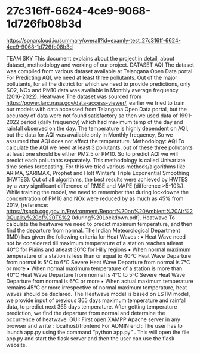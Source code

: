 # 27c316ff-6624-4ce9-9068-1d726fb08b3d
https://sonarcloud.io/summary/overall?id=examly-test_27c316ff-6624-4ce9-9068-1d726fb08b3d

TEAM SKY
This document explains about the project in detail, about dataset, methodology and working of our 
project.
DATASET
AQI
The dataset was compiled from various dataset available at Telangana Open Data portal. For Predicting 
AQI, we need at least three pollutants. Out of the major pollutants, for all the district for which we need 
to provide predictions, only SO2, NOx and PM10 data was available in Monthly average frequency 
(2016-2022).
Heatwave
The dataset was sourced from https://power.larc.nasa.gov/data-access-viewer/, earlier we tried to train 
our models with data accessed from Telangana Open Data portal, but the accuracy of data were not 
found satisfactory so then we used data of 1991-2022 period (daily frequency) which had maximum 
temp of the day and rainfall observed on the day.
The temperature is highly dependent on AQI, but the data for AQI was available only in Monthly 
frequency, So we assumed that AQI does not affect the temperature.
Methodology:
AQI
To calculate the AQI we need at least 3 pollutants, out of these three pollutants at least one should be 
either PM2.5 or PM10.
So to predict AQI we will predict each pollutants separately. This methodology is called Univariate 
time series forecasting. For this we tried various methods/algorithms like ARIMA, SARIMAX, Prophet 
and Holt Winter’s Triple Exponential Smoothing (HWTES). Out of all algorithms, the best results were 
achieved by HWTES by a very significant difference of RMSE and MAPE (difference >5-10%).
While training the model, we need to remember that during lockdowns the concentration of PM10 and
NOx were reduced by as much as 45% from 2019,
[reference:
https://tspcb.cgg.gov.in/Environment/Report%20on%20Ambient%20Air%20Quality%20of%20TS%2
0during%20Lockdown.pdf].
Heatwave
To calculate the heatwave we need to predict maximum temperature, and then find the departure from 
normal. 
The Indian Meteorological Department (IMD) has given the following criteria for Heat Waves :
▪ Heat Wave need not be considered till maximum temperature of a station reaches atleast 40°C for Plains and 
atleast 30°C for Hilly regions
▪ When normal maximum temperature of a station is less than or equal to 40°C Heat Wave Departure from 
normal is 5°C to 6°C Severe Heat Wave Departure from normal is 7°C or more
▪ When normal maximum temperature of a station is more than 40°C Heat Wave Departure from normal is 
4°C to 5°C Severe Heat Wave Departure from normal is 6°C or more
▪ When actual maximum temperature remains 45°C or more irrespective of normal maximum temperature,
heat waves should be declared.
The Heatwave model is based on LSTM model, we provide input of previous 365 days maximum 
temperature and rainfall data, to predict next 365 days temperature.
After getting temperature prediction, we find the departure from normal and determine the occurrence
of heatwave.
GUI:
First open XAMPP Apache server in any browser and write : localhost/frontend
For ADMIN end :
The user has to launch app.py using the command “python app.py” . This will open the file app.py and 
start the flask server and then the user can use the flask website.
